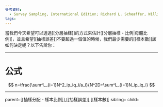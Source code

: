 ```yaml
---
參考資料:
  - Survey Sampling, International Edition; Richard L. Scheaffer, William Mendenhall. III
tags:
---
```

當我們今天希望可以透過[[分層抽樣]]的方式來估計[[分層抽樣 - 比例|母體比例]]，並且希望[[抽樣誤差]]不要超過一個值的時候，我們最少需要的[[樣本數]]該如何決定呢？以下告訴你：
- - -
# 公式
$$
n=\frac{\sum^L_{i=1}N^2_ip_iq_i/a_i}{N^2D+\sum^L_{i=1}N_ip_iq_i}
$$
- - -
parent::[[抽樣分配 - 樣本比例]],[[抽樣誤差]],[[樣本數]]
sibling::
child::